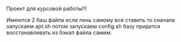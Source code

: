Проект для курсовой работы!!!

Имеются 2 баш файла если лень самому все ставить то сначала запускаем apt.sh потом запускаем config.sh базу придется восстанавливать из бэкап файла самим.

